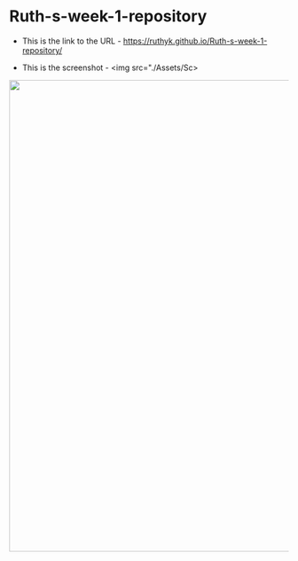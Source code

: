 # Ruth-s-week-1-repository

* This is the link to the URL - https://ruthyk.github.io/Ruth-s-week-1-repository/

* This is the screenshot - <img src="./Assets/Sc>

<img src="./Assets/Screencapture.png" width="850px">



